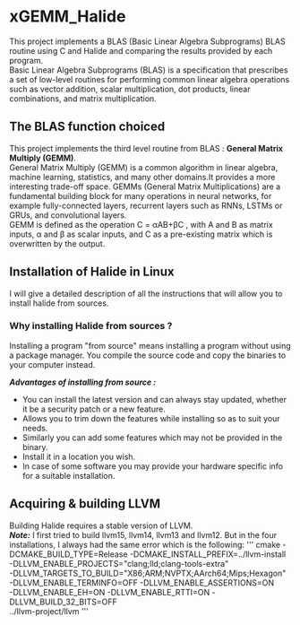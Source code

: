 # xGEMM_Halide

This project implements a BLAS (Basic Linear Algebra Subprograms) BLAS routine using C and Halide and comparing the results provided by each program.  
Basic Linear Algebra Subprograms (BLAS) is a specification that prescribes a set of low-level routines for performing common linear algebra operations such as vector addition, scalar multiplication, dot products, linear combinations, and matrix multiplication.

## The BLAS function choiced
This project implements the third level routine from BLAS : **General Matrix Multiply (GEMM)**.  
General Matrix Multiply (GEMM) is a common algorithm in linear algebra, machine learning, statistics, and many other domains.It provides a more interesting trade-off space. GEMMs (General Matrix Multiplications) are a fundamental building block for many operations in neural networks, for example fully-connected layers, recurrent layers such as RNNs, LSTMs or GRUs, and convolutional layers.  
GEMM is defined as the operation C = αAB+βC , with A and B as matrix inputs, α and β as scalar inputs, and C as a pre-existing matrix which is overwritten by the output.  

## Installation of Halide in Linux
I will give a detailed description of all the instructions that will allow you to install halide from sources.  
### Why installing Halide from sources ?
Installing a program "from source" means installing a program without using a package manager. You compile the source code and copy the binaries to your computer instead. 

***Advantages of installing from source :***
- You can install the latest version and can always stay updated, whether it be a security patch or a new feature.
- Allows you to trim down the features while installing so as to suit your needs.
- Similarly you can add some features which may not be provided in the binary.
- Install it in a location you wish.
- In case of some software you may provide your hardware specific info for a suitable installation.

## Acquiring & building LLVM 
Building Halide requires a stable version of LLVM.  
***Note:*** I first tried to build llvm15, llvm14, llvm13 and llvm12. But in the four installations, I always had the same error which is the following:
 ''' cmake -DCMAKE_BUILD_TYPE=Release -DCMAKE_INSTALL_PREFIX=../llvm-install \
 -DLLVM_ENABLE_PROJECTS="clang;lld;clang-tools-extra" \
 -DLLVM_TARGETS_TO_BUILD="X86;ARM;NVPTX;AArch64;Mips;Hexagon" \
 -DLLVM_ENABLE_TERMINFO=OFF -DLLVM_ENABLE_ASSERTIONS=ON \
 -DLLVM_ENABLE_EH=ON -DLLVM_ENABLE_RTTI=ON -DLLVM_BUILD_32_BITS=OFF \
 ../llvm-project/llvm 
 '''




